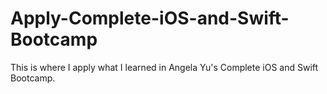 # Apply-Complete-iOS-and-Swift-Bootcamp
This is where I apply what I learned in Angela Yu's Complete iOS and Swift Bootcamp.
